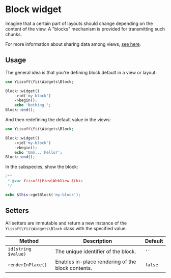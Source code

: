 # Block widget

Imagine that a certain part of layouts should change depending on the content of the view.
A "blocks" mechanism is provided for transmitting such chunks.

For more information about sharing data among views,
[see here](https://github.com/yiisoft/view/blob/master/docs/basic-functionality.md#sharing-data-among-views).

## Usage

The general idea is that you're defining block default in a view or layout:

```php
use Yiisoft\Yii\Widgets\Block;

Block::widget()
    ->id('my-block')
    ->begin();
    echo 'Nothing.';
Block::end();
```

And then redefining the default value in the views:

```php
use Yiisoft\Yii\Widgets\Block;

Block::widget()
    ->id('my-block')
    ->begin();
    echo 'Umm... hello?';
Block::end();
```

In the subspecies, show the block:

```php
/**
 * @var Yiisoft\View\WebView $this
 */

echo $this->getBlock('my-block');
```

## Setters

All setters are immutable and return a new instance of the `Yiisoft\Yii\Widgets\Block` class with the specified value.

Method | Description | Default
-------|-------------|---------
`id(string $value)` | The unique identifier of the block. | `''`
`renderInPlace()` | Enables in-place rendering of the block contents. | `false`

